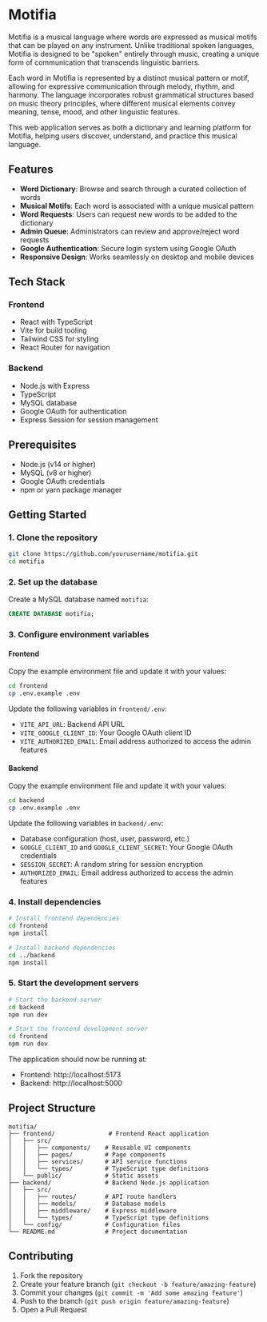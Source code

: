 # Motifia

Motifia is a musical language where words are expressed as musical motifs that can be played on any instrument. Unlike traditional spoken languages, Motifia is designed to be "spoken" entirely through music, creating a unique form of communication that transcends linguistic barriers.

Each word in Motifia is represented by a distinct musical pattern or motif, allowing for expressive communication through melody, rhythm, and harmony. The language incorporates robust grammatical structures based on music theory principles, where different musical elements convey meaning, tense, mood, and other linguistic features.

This web application serves as both a dictionary and learning platform for Motifia, helping users discover, understand, and practice this musical language.

## Features

- **Word Dictionary**: Browse and search through a curated collection of words
- **Musical Motifs**: Each word is associated with a unique musical pattern
- **Word Requests**: Users can request new words to be added to the dictionary
- **Admin Queue**: Administrators can review and approve/reject word requests
- **Google Authentication**: Secure login system using Google OAuth
- **Responsive Design**: Works seamlessly on desktop and mobile devices

## Tech Stack

### Frontend
- React with TypeScript
- Vite for build tooling
- Tailwind CSS for styling
- React Router for navigation

### Backend
- Node.js with Express
- TypeScript
- MySQL database
- Google OAuth for authentication
- Express Session for session management

## Prerequisites

- Node.js (v14 or higher)
- MySQL (v8 or higher)
- Google OAuth credentials
- npm or yarn package manager

## Getting Started

### 1. Clone the repository

```bash
git clone https://github.com/yourusername/motifia.git
cd motifia
```

### 2. Set up the database

Create a MySQL database named `motifia`:

```sql
CREATE DATABASE motifia;
```

### 3. Configure environment variables

#### Frontend
Copy the example environment file and update it with your values:

```bash
cd frontend
cp .env.example .env
```

Update the following variables in `frontend/.env`:
- `VITE_API_URL`: Backend API URL
- `VITE_GOOGLE_CLIENT_ID`: Your Google OAuth client ID
- `VITE_AUTHORIZED_EMAIL`: Email address authorized to access the admin features

#### Backend
Copy the example environment file and update it with your values:

```bash
cd backend
cp .env.example .env
```

Update the following variables in `backend/.env`:
- Database configuration (host, user, password, etc.)
- `GOOGLE_CLIENT_ID` and `GOOGLE_CLIENT_SECRET`: Your Google OAuth credentials
- `SESSION_SECRET`: A random string for session encryption
- `AUTHORIZED_EMAIL`: Email address authorized to access the admin features

### 4. Install dependencies

```bash
# Install frontend dependencies
cd frontend
npm install

# Install backend dependencies
cd ../backend
npm install
```

### 5. Start the development servers

```bash
# Start the backend server
cd backend
npm run dev

# Start the frontend development server
cd frontend
npm run dev
```

The application should now be running at:
- Frontend: http://localhost:5173
- Backend: http://localhost:5000

## Project Structure

```
motifia/
├── frontend/               # Frontend React application
│   ├── src/
│   │   ├── components/    # Reusable UI components
│   │   ├── pages/         # Page components
│   │   ├── services/      # API service functions
│   │   └── types/         # TypeScript type definitions
│   └── public/            # Static assets
├── backend/               # Backend Node.js application
│   ├── src/
│   │   ├── routes/        # API route handlers
│   │   ├── models/        # Database models
│   │   ├── middleware/    # Express middleware
│   │   └── types/         # TypeScript type definitions
│   └── config/            # Configuration files
└── README.md              # Project documentation
```

## Contributing

1. Fork the repository
2. Create your feature branch (`git checkout -b feature/amazing-feature`)
3. Commit your changes (`git commit -m 'Add some amazing feature'`)
4. Push to the branch (`git push origin feature/amazing-feature`)
5. Open a Pull Request

